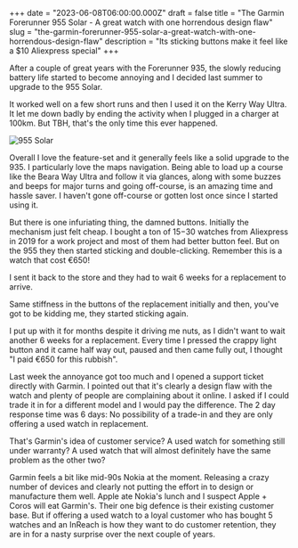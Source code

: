 +++
date = "2023-06-08T06:00:00.000Z"
draft = false
title = "The Garmin Forerunner 955 Solar - A great watch with one horrendous design flaw"
slug = "the-garmin-forerunner-955-solar-a-great-watch-with-one-horrendous-design-flaw"
description = "Its sticking buttons make it feel like a $10 Aliexpress special"
+++

After a couple of great years with the Forerunner 935, the slowly reducing battery life started to become annoying and I decided last summer to upgrade to the 955 Solar.

It worked well on a few short runs and then I used it on the Kerry Way Ultra. It let me down badly by ending the activity when I plugged in a charger at 100km. But TBH, that's the only time this ever happened.

![955 Solar](/images/2023/06/955solar.jpg)

Overall I love the feature-set and it generally feels like a solid upgrade to the 935. I particularly love the maps navigation. Being able to load up a course like the Beara Way Ultra and follow it via glances, along with some buzzes and beeps for major turns and going off-course, is an amazing time and hassle saver. I haven't gone off-course or gotten lost once since I started using it. 

But there is one infuriating thing, the damned buttons. Initially the mechanism just felt cheap. I bought a ton of $15-$30 watches from Aliexpress in 2019 for a work project and most of them had better button feel. But on the 955 they then started sticking and double-clicking. Remember this is a watch that cost €650! 

I sent it back to the store and they had to wait 6 weeks for a replacement to arrive.

Same stiffness in the buttons of the replacement initially and then, you've got to be kidding me, they started sticking again.

I put up with it for months despite it driving me nuts, as I didn't want to wait another 6 weeks for a replacement. Every time I pressed the crappy light button and it came half way out, paused and then came fully out, I thought "I paid €650 for this rubbish".

Last week the annoyance got too much and I opened a support ticket directly with Garmin. I pointed out that it's clearly a design flaw with the watch and plenty of people are complaining about it online. I asked if I could trade it in for a different model and I would pay the difference. The 2 day response time was 6 days: No possibility of a trade-in and they are only offering a used watch in replacement.

That's Garmin's idea of customer service? A used watch for something still under warranty? A used watch that will almost definitely have the same problem as the other two?

Garmin feels a bit like mid-90s Nokia at the moment. Releasing a crazy number of devices and clearly not putting the effort in to design or manufacture them well. Apple ate Nokia's lunch and I suspect Apple + Coros will eat Garmin's. Their one big defence is their existing customer base. But if offering a used watch to a loyal customer who has bought 5 watches and an InReach is how they want to do customer retention, they are in for a nasty surprise over the next couple of years.

